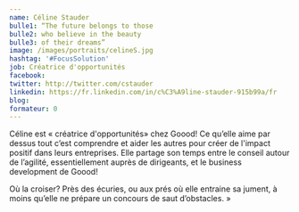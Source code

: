 ```yaml
---
name: Céline Stauder
bulle1: “The future belongs to those 
bulle2: who believe in the beauty 
bulle3: of their dreams”
image: /images/portraits/celineS.jpg
hashtag: '#FocusSolution'
job: Créatrice d'opportunités
facebook: 
twitter: http://twitter.com/cstauder
linkedin: https://fr.linkedin.com/in/c%C3%A9line-stauder-915b99a/fr
blog: 
formateur: 0
---
```

Céline est « créatrice d'opportunités» chez Goood! Ce qu’elle aime par dessus tout c’est comprendre et aider les autres pour créer de l'impact positif dans leurs entreprises. Elle partage son temps entre le conseil autour de l’agilité, essentiellement auprès de dirigeants, et le business development de Goood!

Où la croiser? Près des écuries, ou aux prés où elle entraine sa jument, à moins qu’elle ne prépare un concours de saut d’obstacles. »
